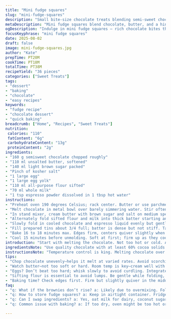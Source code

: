 ```yaml
---
title: "Mini fudge squares"
slug: "mini-fudge-squares"
description: "Small bite-size chocolate treats blending semi-sweet chocolate with creamy butter, light brown sugar, eggs, and a hint of espresso powder for depth. Fluffiness managed by careful whisking of eggs and gradual folding of dry ingredients balanced with whole milk. Oven set hotter for a shorter bake to lock moisture without overcooking. Result is moist, tender edges, moist soft centers, easy to portion. Swap whole milk for oat milk, use coconut sugar instead of brown sugar, and toss in chopped crystallized ginger for punch. Developed for reliable texture, quick baking, and simple assembly."
metaDescription: "Mini fudge squares blend chocolate, butter, and a hint of espresso for rich, moist treats. Perfect for an easy dessert or snack."
ogDescription: "Indulge in mini fudge squares — rich chocolate bites that pack a punch with espresso flavor. Perfect for any occasion."
focusKeyphrase: "mini fudge squares"
date: 2025-08-02
draft: false
image: mini-fudge-squares.jpg
author: "Kate"
prepTime: PT20M
cookTime: PT18M
totalTime: PT38M
recipeYield: "36 pieces"
categories: ["Sweet Treats"]
tags:
- "dessert"
- "baking"
- "chocolate"
- "easy recipes"
keywords:
- "fudge recipe"
- "chocolate dessert"
- "quick baking"
breadcrumb: ["Home", "Recipes", "Sweet Treats"]
nutrition: 
 calories: "110"
 fatContent: "6g"
 carbohydrateContent: "13g"
 proteinContent: "2g"
ingredients:
- "160 g semisweet chocolate chopped roughly"
- "110 ml unsalted butter, softened"
- "140 ml light brown sugar packed"
- "Pinch of kosher salt"
- "1 large egg"
- "1 large egg yolk"
- "110 ml all-purpose flour sifted"
- "70 ml whole milk"
- "1 tsp espresso powder dissolved in 1 tbsp hot water"
instructions:
- "Preheat oven 190 degrees Celsius; rack center. Butter or use parchment in 36 mini muffin tins. Slightly hotter oven encourages quick rise then firm crust without drying."
- "Melt chocolate in metal bowl over barely simmering water. Stir often. Remove from heat; cool to lukewarm but not solidify. The velvety sheen hints readiness. Avoid water droplets or risk grainy chocolate."
- "In stand mixer, cream butter with brown sugar and salt on medium speed until fluffy and pale, about 3 minutes, trapping air and aiding rise. Add eggs one at a time, beating well. Mixture thickens and smooths; texture a key indicator."
- "Alternately fold sifted flour and milk into thick batter starting and ending with flour. Overmixing kills tenderness; stop folding once no flour streaks remain. Use spatula, gentle turns to avoid deflating."
- "Slowly fold in cooled chocolate and espresso liquid evenly but gently. Distribute aroma, bittersweet depth, moisture; avoid streaks or you’ll get uneven brownies."
- "Fill prepared tins about 3/4 full; batter is dense but not stiff. Tap trays lightly to surface and remove air bubbles."
- "Bake 16 to 18 minutes max. Edges firm, centers quiver slightly when nudged but not raw. Pulling too late yields dry crumbles; too early sloppy middles."
- "Cool 15 minutes before unmolding. Soft at first; firm up as they cool. Store airtight. Substitutions like oat milk, coconut sugar change browning and rise, adjust times slightly."
introduction: "Start with melting the chocolate. Not too hot or cold. Air bubbles steal shine and texture. Butter’s softness vital; if too hard, sugar won't cream well—spotty crumb trouble. Brown sugar adds moisture. Eggs bind, leaven, bring structure. Folding flour alternated with milk stops batter becoming gluey; keeps lightness while holding moisture. Chocolate folded last, temperature important. Muffin pans sized well for bite-sized treats but overfill and you’ll get flat discs, not cake-like squares. Oven temperature key. If too low, runny—too high, burnt edges. Watch visual cues, gentle wobble in center, chocolate aroma changing from raw to baked. Espresso? Optional but wakes up deep cocoa notes. Swap coconut sugar for less caramelized flavor or try oat milk for dairy-free option, expect slight texture change. A few rough edges stand for kitchen reality but this method gets you reliably tender, moist brownies without fuss."
ingredientsNote: "Use quality chocolate with at least 60% cocoa solids for rich flavor and good melting behavior. Butter shouldn’t be melted but softened; cold butter won’t cream well with sugar, leading to dense brownies. Light brown sugar balances moisture with sweetness. Espresso powder optional but skews flavor towards complex bittersweet rather than flat cocoa. Flour must be sifted to avoid lumps; all-purpose is fine but cake flour could soften edges more. Milk adds moisture and tenderness but whole milk or full fat plant milk gives best result. Egg freshness matters for proper rise and structure. Salt brightens chocolate notes and balances sugar. Experiment swapping coconut sugar for light brown sugar to reduce moisture—expect fudgier texture but slight dryness risk. Oat milk a straight swap for milk, less fat, may alter mouthfeel marginally. Chopping chocolate unevenly allows melting at different rates preventing scorching."
instructionsNote: "Temperature control is king. Melting chocolate over gentle simmer avoids scorching or water contamination—both kill texture. Watch for glossy sheen on melted chocolate before mixing. Butter and sugar creaming traps air for rise—don’t shortcut this step or brownies feel heavy. Whisk eggs slowly into butter mixture to avoid curdling but ensure thorough integration. Flour folded in increments with milk keeps batter balanced—too much flour at once, you lose tenderness. Folding preserves delicate crumb, don’t overstir or creaminess disappears. When mixing in chocolate, fold gently but fully; chocolate temperature close to batter avoids premature solidifying or streaking. Use tapping trick before baking to remove air pockets to avoid holes or tunnels. Oven hotter than usual, 190 °C, bakes brownies faster; watch wobble and firming edges for doneness. Underbaking yields sticky, overbaking brittle. Rest before unmolding; hot brownies collapse in tin. Store airtight to keep moist. Easy batch method yields consistent results from imperfect kitchens."
tips:
- "Chop chocolate unevenly—helps it melt at varied rates. Avoid scorching. Check for glossy sheen when melted. Make sure it cools slightly. Adds great texture."
- "Watch butter—not too soft or hard. Room temp is key—cream well with sugar. Should be fluffy, light. This ensures air traps nicely."
- "Eggs? Don’t beat too hard; whisk slowly to avoid curdling. Integrate them well with sugar mix or you’ll get a dense final product."
- "Sifting flour is essential to avoid lumps. Be gentle while folding, careful not to overmix or batter loses tenderness. It should be light."
- "Baking time? Check edges first. Firm but slightly quiver in the middle signals done. Don't pull out too soon; leads to gooey centers."
faq:
- "q: What if the brownies don’t rise? a: Likely due to overmixing. Fold gently. Don’t trap too much air. Or maybe eggs weren’t fresh."
- "q: How to store fudge squares? a: Keep in airtight container. Fridge is okay but not too cold. Room temp works well to maintain texture."
- "q: Can I swap ingredients? a: Yes, oat milk for dairy, coconut sugar can replace brown sugar. Note: Texture may shift a bit."
- "q: Common issue with baking? a: If too dry, oven might be too hot or baked too long. Try reducing time; check visual cues for doneness."

---
```

